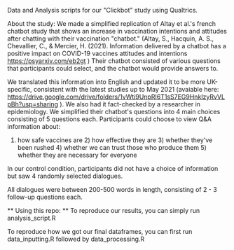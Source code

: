 Data and Analysis scripts for our "Clickbot" study using Qualtrics. 

About the study:
We made a simplified replication of Altay et al.'s french chatbot study that shows an increase 
in vaccination intentions and attitudes after chatting with their vaccination "chatbot." (Altay, S., Hacquin, A. S., Chevallier, C., & Mercier, H. (2021). Information delivered by a chatbot has a positive impact on COVID-19 vaccines attitudes and intentions https://psyarxiv.com/eb2gt ) Their chatbot consisted of various questions that participants could select, and the  chatbot would provide answers to. 

We translated this information into English and updated it to be more UK-specific, consistent with the latest studies up to May 2021 (avaiable here: https://drive.google.com/drive/folders/1vWti9UnpRI6T1sS7EG9HnkIzyRvVLpBh?usp=sharing ). We also had it fact-checked by a researcher in epidemiology. 
We simplified their chatbot's questions into 4 main choices consisting of 5 questions each. Participants could choose to view Q&A information about:
1) how safe vaccines are 2) how effective they are 3) whether they've been rushed 4) whether we can trust those who produce them 5) whether they are necessary for everyone

In our control condition, participants did not have a choice of information but saw 4 randomly selected dialogues. 

All dialogues were between 200-500 words in length, consisting of 2 - 3 follow-up questions each. 

** Using this repo: **
To reproduce our results, you can simply run
analysis_script.R 

To reproduce how we got our final dataframes, you can first run data_inputting.R followed by data_processing.R
